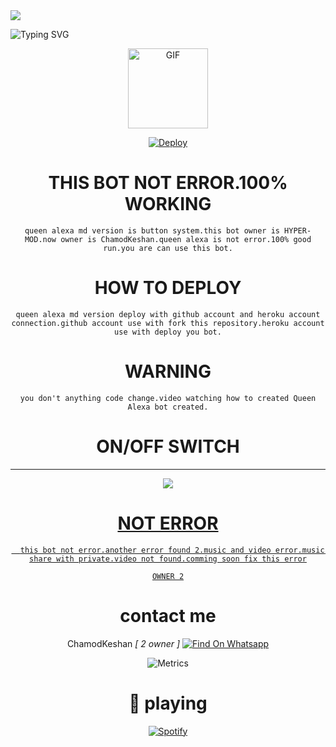 
<img src="https://img.shields.io/badge/QUEEN%20ALEXA-MD%20VERSIONS-brightgreen?style=flat-square&logo=appveyor">


<img
        src="https://readme-typing-svg.herokuapp.com/?size=30&width=800&lines=WELCOME+TO+THE+QUEEN+ALEXA+WA+BOT+PROJECT."
            alt="Typing SVG"
        />
    </a>
</p>
<div align="center">
  <p align="center">
  <a href="https://github.com/ChamodKeshan"><img src="https://media.giphy.com/media/Uhl43Qa5QbhKglX8DX/giphy.gif" alt="GIF" width="128" height="128"/>
</p>

[![Deploy](https://www.herokucdn.com/deploy/button.svg)](https://heroku.com/deploy?template=https://github.com/ChamodKeshan/QueenAlexa)

</a>

 # THIS BOT NOT ERROR.100% WORKING
 
 ````queen alexa md version is button system.this bot owner is HYPER-MOD.now owner is ChamodKeshan.queen alexa is not error.100% good run.you are can use this bot.````
 
 # HOW TO DEPLOY
 
 ````queen alexa md version deploy with github account and heroku account connection.github account use with fork this repository.heroku account use with deploy you bot.````
 
 # WARNING
 
 ````you don't anything code change.video watching how to created Queen Alexa bot created.````
 
# ON/OFF SWITCH
----------

<p align="center">
  <a href="https://github.com/ChamodKeshan"><img src="https://i.ibb.co/TPqc8cv/Screenshot-2021-10-14-12-00-45-610-com-android-chrome.jpg" />
</p>


# NOT ERROR
 ```test
   this bot not error.another error found 2.music and video error.music share with private.video not found.comming soon fix this error
   ```

   
````OWNER 2````
   </a>
  # contact me
   ChamodKeshan *[ 2 owner ]*
[![Find On Whatsapp ](https://img.shields.io/badge/➤Findon-whatsapp-red.svg)](https://Wa.me/+94786825798)

   
   ![Metrics](https://avatars.githubusercontent.com/u/98629920?v=4)

   # 🎵 playing
[![Spotify](https://spotify-readme-3s61yj059-xditya.vercel.app/api/spotify)]([https://open.spotify.com/user/on84l0syf9y9m2m84unz4h8uq](https://open.spotify.com/user/31xk3xaydc2wiyvkdipqrnv7qpxa))
